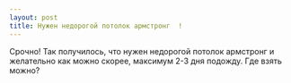 ```yaml
---
layout: post 
title: Нужен недорогой потолок армстронг  ! 
--- 
```

Срочно! Так получилось, что нужен недорогой потолок армстронг  и желательно как можно скорее, максимум 2-3 дня подожду. Где взять можно?